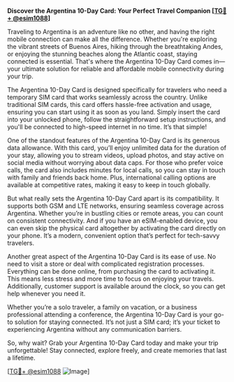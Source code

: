 **Discover the Argentina 10-Day Card: Your Perfect Travel Companion [[TG💪+ @esim1088](https://t.me/s/esim1088)]**

Traveling to Argentina is an adventure like no other, and having the right mobile connection can make all the difference. Whether you're exploring the vibrant streets of Buenos Aires, hiking through the breathtaking Andes, or enjoying the stunning beaches along the Atlantic coast, staying connected is essential. That's where the Argentina 10-Day Card comes in—your ultimate solution for reliable and affordable mobile connectivity during your trip.

The Argentina 10-Day Card is designed specifically for travelers who need a temporary SIM card that works seamlessly across the country. Unlike traditional SIM cards, this card offers hassle-free activation and usage, ensuring you can start using it as soon as you land. Simply insert the card into your unlocked phone, follow the straightforward setup instructions, and you'll be connected to high-speed internet in no time. It’s that simple!

One of the standout features of the Argentina 10-Day Card is its generous data allowance. With this card, you’ll enjoy unlimited data for the duration of your stay, allowing you to stream videos, upload photos, and stay active on social media without worrying about data caps. For those who prefer voice calls, the card also includes minutes for local calls, so you can stay in touch with family and friends back home. Plus, international calling options are available at competitive rates, making it easy to keep in touch globally.

But what really sets the Argentina 10-Day Card apart is its compatibility. It supports both GSM and LTE networks, ensuring seamless coverage across Argentina. Whether you’re in bustling cities or remote areas, you can count on consistent connectivity. And if you have an eSIM-enabled device, you can even skip the physical card altogether by activating the card directly on your phone. It’s a modern, convenient option that’s perfect for tech-savvy travelers.

Another great aspect of the Argentina 10-Day Card is its ease of use. No need to visit a store or deal with complicated registration processes. Everything can be done online, from purchasing the card to activating it. This means less stress and more time to focus on enjoying your travels. Additionally, customer support is available around the clock, so you can get help whenever you need it.

Whether you’re a solo traveler, a family on vacation, or a business professional attending a conference, the Argentina 10-Day Card is your go-to solution for staying connected. It’s not just a SIM card; it’s your ticket to experiencing Argentina without any communication barriers.

So, why wait? Grab your Argentina 10-Day Card today and make your trip unforgettable! Stay connected, explore freely, and create memories that last a lifetime. 

[[TG💪+ @esim1088](https://t.me/s/esim1088) ![Image](https://i.postimg.cc/Y0z9fWf4/image.png)]